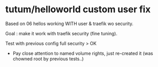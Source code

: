 # tutum/helloworld custom user fix

Based on 06 hellos working WITH user & traefik wo security.

Goal : make it work with traefik security (fine tuning).

Test with previous config full security > OK

- Pay close attention to named volume rights, just re-created it (was chowned root by previous tests..)
